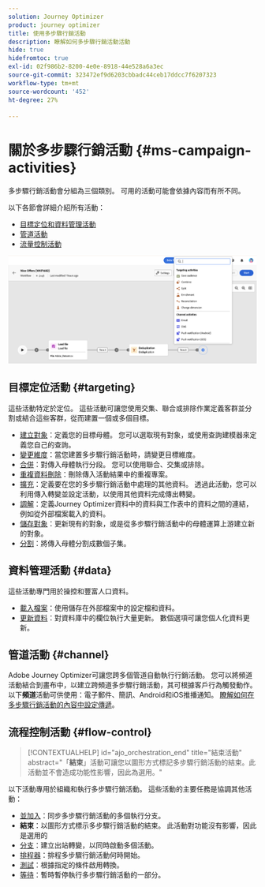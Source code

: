 ```yaml
---
solution: Journey Optimizer
product: journey optimizer
title: 使用多步驟行銷活動
description: 瞭解如何多步驟行銷活動活動
hide: true
hidefromtoc: true
exl-id: 02f986b2-8200-4e0e-8918-44e528a6a3ec
source-git-commit: 323472ef9d6203cbbadc44ceb17ddcc7f6207323
workflow-type: tm+mt
source-wordcount: '452'
ht-degree: 27%

---
```


# 關於多步驟行銷活動 {#ms-campaign-activities}

多步驟行銷活動會分組為三個類別。 可用的活動可能會依據內容而有所不同。

以下各節會詳細介紹所有活動：

* [目標定位和資料管理活動](#targeting)
* [管道活動](#channel)
* [流量控制活動](#flow-control)

![](../assets/workflow-activities.png)

## 目標定位活動 {#targeting}

這些活動特定於定位。 這些活動可讓您使用交集、聯合或排除作業定義客群並分割或結合這些客群，從而建置一個或多個目標。

* [建立對象](build-audience.md)：定義您的目標母體。 您可以選取現有對象，或使用查詢建模器來定義您自己的查詢。
* [變更維度](change-dimension.md)：當您建置多步驟行銷活動時，請變更目標維度。
* [合併](combine.md)：對傳入母體執行分段。 您可以使用聯合、交集或排除。
* [重複資料刪除](deduplication.md)：刪除傳入活動結果中的重複專案。
* [擴充](enrichment.md)：定義要在您的多步驟行銷活動中處理的其他資料。 透過此活動，您可以利用傳入轉變並設定活動，以使用其他資料完成傳出轉變。
* [調解](reconciliation.md)：定義Journey Optimizer資料中的資料與工作表中的資料之間的連結，例如從外部檔案載入的資料。
* [儲存對象](save-audience.md)：更新現有的對象，或是從多步驟行銷活動中的母體運算上游建立新的對象。
* [分割](split.md)：將傳入母體分割成數個子集。

## 資料管理活動 {#data}

這些活動專門用於操控和豐富人口資料。

* [載入檔案](load-file.md)：使用儲存在外部檔案中的設定檔和資料。
* [更新資料](update-data.md)：對資料庫中的欄位執行大量更新。 數個選項可讓您個人化資料更新。

## 管道活動 {#channel}

Adobe Journey Optimizer可讓您跨多個管道自動執行行銷活動。 您可以將頻道活動結合到畫布中，以建立跨頻道多步驟行銷活動，其可根據客戶行為觸發動作。 以下&#x200B;**頻道**&#x200B;活動可供使用：電子郵件、簡訊、Android和iOS推播通知。 [瞭解如何在多步驟行銷活動的內容中設定傳遞](channels.md)。

## 流程控制活動 {#flow-control}

>[!CONTEXTUALHELP]
>id="ajo_orchestration_end"
>title="結束活動"
>abstract="「**結束**」活動可讓您以圖形方式標記多步驟行銷活動的結束。此活動並不會造成功能性影響，因此為選用。"

以下活動專用於組織和執行多步驟行銷活動。 這些活動的主要任務是協調其他活動：

* [並加入](and-join.md)：同步多步驟行銷活動的多個執行分支。
* **結束**：以圖形方式標示多步驟行銷活動的結束。 此活動對功能沒有影響，因此是選用的
* [分支](fork.md)：建立出站轉變，以同時啟動多個活動。
* [排程器](scheduler.md)：排程多步驟行銷活動何時開始。
* [測試](test.md)：根據指定的條件啟用轉換。
* [等待](wait.md)：暫時暫停執行多步驟行銷活動的一部分。
